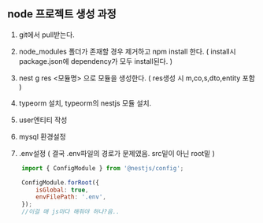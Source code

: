 node 프로젝트 생성 과정
----------
1. git에서 pull받는다.
2. node_modules 폴더가 존재할 경우 제거하고 npm install 한다. ( install시 package.json에 dependency가 모두 install된다. )
3. nest g res <모듈명> 으로 모듈을 생성한다. ( res생성 시 m,co,s,dto,entity 포함 )
4. typeorm 설치, typeorm의 nestjs 모듈 설치.
5. user엔티티 작성
6. mysql 환경설정

7. .env설정 ( 결국 .env파일의 경로가 문제였음. src밑이 아닌 root밑 )
```javascript    
    import { ConfigModule } from '@nestjs/config';

    ConfigModule.forRoot({
        isGlobal: true, 
        envFilePath: '.env',
    });
    //이걸 매 js마다 해줘야 하나?음..
```